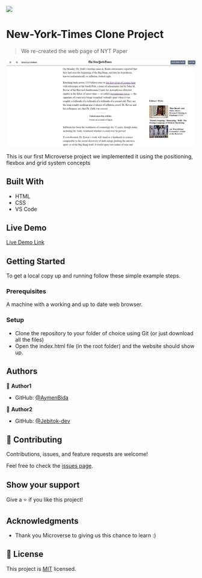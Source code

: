 ![](https://img.shields.io/badge/Microverse-blueviolet)

# New-York-Times Clone Project

> We re-created the web page of NYT Paper 

![screenshot](./assets/images/screenshot.jpg)

This is our first Microverse project we implemented it using the positioning, flexbox and grid system concepts
## Built With

- HTML
- CSS
- VS Code 

## Live Demo

[Live Demo Link](https://aymenbida.github.io/New-York-Times-Project/)


## Getting Started

To get a local copy up and running follow these simple example steps.

### Prerequisites

A machine with a working and up to date web browser.

### Setup

- Clone the repository to your folder of choice using Git (or just download all the files)
- Open the index.html file (in the root folder) and the website should show up.

## Authors

👤 **Author1**

- GitHub: [@AymenBida](https://github.com/AymenBida)

👤 **Author2**

- GitHub: [@Jebitok-dev](https://github.com/Jebitok-dev)

## 🤝 Contributing

Contributions, issues, and feature requests are welcome!

Feel free to check the [issues page](issues/).

## Show your support

Give a ⭐️ if you like this project!

## Acknowledgments

- Thank you Microverse to giving us this chance to learn :)

## 📝 License

This project is [MIT](lic.url) licensed.
